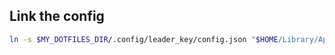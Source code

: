 ## Link the config
```sh
ln -s $MY_DOTFILES_DIR/.config/leader_key/config.json "$HOME/Library/Application Support/Leader Key/config.json"
```
